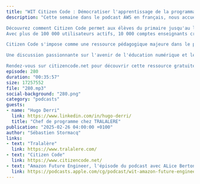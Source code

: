 ```yaml
---
title: "WIT Citizen Code : Démocratiser l'apprentissage de la programmation"
description: "Cette semaine dans le podcast AWS en français, nous accueillons Hugo Derri, responsable des programmes chez Tralalair, une entreprise de l'économie sociale et solidaire qui développe des contenus numériques et pédagogiques. Hugo nous présente Citizen Code, une plateforme innovante d'apprentissage de la programmation soutenue par Amazon Future Engineer.

Découvrez comment Citizen Code permet aux élèves du primaire jusqu'au lycée de s'initier à la programmation par blocs et au Python à travers une approche ludique et accessible. Hugo explique les défis de l'inclusion numérique, notamment la sous-représentation des filles dans les filières informatiques, et comment Citizen Code cherche à casser ces préjugés dès le plus jeune âge.
Avec plus de 100 000 utilisateurs actifs, 10 000 comptes enseignants créés et plus d'un million d'activités complétées en deux ans, 

Citizen Code s'impose comme une ressource pédagogique majeure dans le paysage éducatif français. L'épisode aborde également les enjeux de déploiement international, notamment en Belgique où la plateforme est désormais disponible en français et en néerlandais.

Une discussion passionnante sur l'avenir de l'éducation numérique et les moyens de rendre la programmation accessible à tous les apprenants, quel que soit leur profil ou leur origine sociale.

Rendez-vous sur citizencode.net pour découvrir cette ressource gratuite !"
episode: 280
duration: "00:35:57"
size: 17257552
file: "280.mp3"
social-background: "280.png"
category: "podcasts"
guests:
- name: "Hugo Derri"
  link: https://www.linkedin.com/in/hugo-derri/
  title: "Chef de programme chez TRALALERE"
publication: "2025-02-26 04:00:00 +0100"
author: "Sébastien Stormacq"
links:
- text: "Tralalère"
  link: https://www.tralalere.com/
- text: "Citizen Code"
  link: https://www.citizencode.net/
- text: "Amazon Future Engineer, l'épisode du podcast avec ALice Berton"
  link: https://podcasts.apple.com/cg/podcast/wit-amazon-future-engineer/id1452118442?i=1000684940357
---
```

